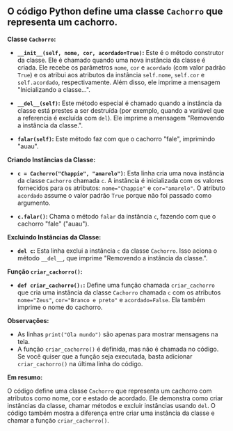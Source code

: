 ## O código Python define uma classe `Cachorro` que representa um cachorro.

**Classe `Cachorro`:**

* **`__init__(self, nome, cor, acordado=True)`:** Este é o método construtor da classe. Ele é chamado quando uma nova instância da classe é criada. Ele recebe os parâmetros `nome`, `cor` e `acordado` (com valor padrão `True`) e os atribui aos atributos da instância `self.nome`, `self.cor` e `self.acordado`, respectivamente. Além disso, ele imprime a mensagem "Inicializando a classe...".

* **`__del__(self)`:** Este método especial é chamado quando a instância da classe está prestes a ser destruída (por exemplo, quando a variável que a referencia é excluída com `del`). Ele imprime a mensagem "Removendo a instância da classe.".

* **`falar(self)`:** Este método faz com que o cachorro "fale", imprimindo "auau".

**Criando Instâncias da Classe:**

* **`c = Cachorro("Chappie", "amarelo")`:** Esta linha cria uma nova instância da classe `Cachorro` chamada `c`. A instância é inicializada com os valores fornecidos para os atributos: `nome="Chappie"` e `cor="amarelo"`. O atributo `acordado` assume o valor padrão `True` porque não foi passado como argumento.

* **`c.falar()`:** Chama o método `falar` da instância `c`, fazendo com que o cachorro "fale" ("auau").

**Excluindo Instâncias da Classe:**

* **`del c`:** Esta linha exclui a instância `c` da classe `Cachorro`. Isso aciona o método `__del__`, que imprime "Removendo a instância da classe.".

**Função `criar_cachorro()`:**

* **`def criar_cachorro():`:** Define uma função chamada `criar_cachorro` que cria uma instância da classe `Cachorro` chamada `c` com os atributos `nome="Zeus"`, `cor="Branco e preto"` e `acordado=False`. Ela também imprime o nome do cachorro.

**Observações:**

* As linhas `print("Ola mundo")` são apenas para mostrar mensagens na tela.
* A função `criar_cachorro()` é definida, mas não é chamada no código. Se você quiser que a função seja executada, basta adicionar `criar_cachorro()` na última linha do código.

**Em resumo:**

O código define uma classe `Cachorro` que representa um cachorro com atributos como nome, cor e estado de acordado. Ele demonstra como criar instâncias da classe, chamar métodos e excluir instâncias usando `del`. O código também mostra a diferença entre criar uma instância da classe e chamar a função `criar_cachorro()`.

